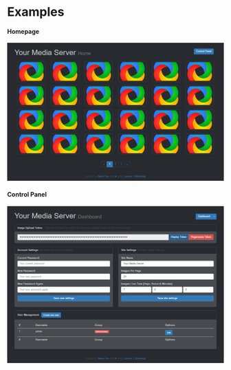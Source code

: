 # Examples

#### Homepage

![ShareX Media Server - Homepage](ShareX-example-home.png "ShareX Media Server - Homepage")

#### Control Panel

![ShareX Media Server - Control Panel](ShareX-example-cp.png "ShareX Media Server - Control Panel")
